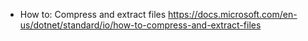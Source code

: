 - How to: Compress and extract files
  https://docs.microsoft.com/en-us/dotnet/standard/io/how-to-compress-and-extract-files

